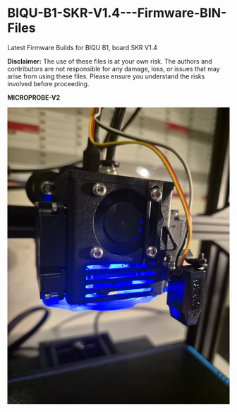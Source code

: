 # BIQU-B1-SKR-V1.4---Firmware-BIN-Files
Latest Firmware Builds for BIQU B1, board SKR V1.4

**Disclaimer:** 
The use of these files is at your own risk. The authors and contributors are not responsible for any damage, loss, or issues that may arise from using these files. Please ensure you understand the risks involved before proceeding.

**MICROPROBE-V2**

 ![Example Image](https://github.com/GSVil/BIQU-B1-SKR-V1.4---Firmware-BIN-Files/blob/main/other%20files/MICROPROBE-V2-pic1.jpg)
